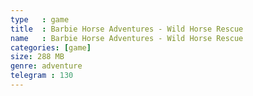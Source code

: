 ```yaml
---
type   : game
title  : Barbie Horse Adventures - Wild Horse Rescue
name   : Barbie Horse Adventures - Wild Horse Rescue
categories: [game]
size: 288 MB
genre: adventure
telegram : 130
---
```


